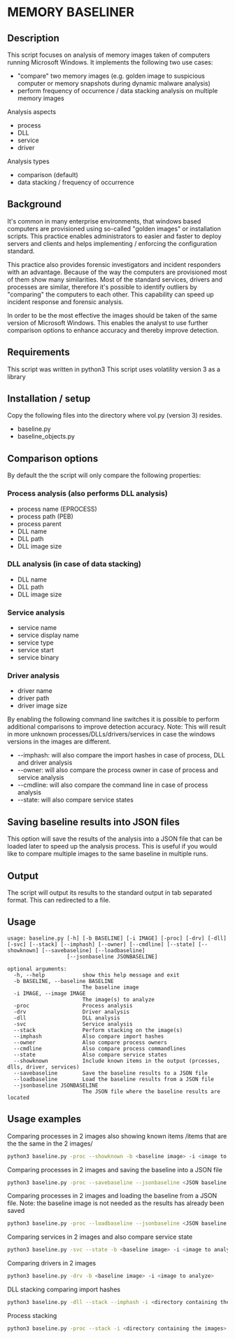 
# MEMORY BASELINER

## Description
This script focuses on analysis of memory images taken of computers running
Microsoft Windows. It implements the following two use cases:
* "compare" two memory images (e.g. golden image to suspicious computer or memory snapshots during dynamic malware analysis)
* perform frequency of occurrence / data stacking analysis on multiple memory
images

Analysis aspects
* process
* DLL
* service
* driver

Analysis types
* comparison (default)
* data stacking / frequency of occurrence

## Background
It's common in many enterprise environments, that windows based computers are
provisioned using so-called "golden images" or installation scripts. This
practice enables administrators to easier and faster to deploy servers and
clients and helps implementing / enforcing the configuration standard.

This practice also provides forensic investigators and incident responders with
an advantage. Because of the way the computers are provisioned most of them show
many similarities. Most of the standard services, drivers and processes are
similar, therefore it's possible to identify outliers by "comparing" the
computers to each other. This capability can speed up incident response and
forensic analysis.

In order to be the most effective the images should be taken of the same version
of Microsoft Windows. This enables the analyst to use further comparison options
to enhance accuracy and thereby improve detection.

## Requirements
This script was written in python3
This script uses volatility version 3 as a library

## Installation / setup
Copy the following files into the directory where vol.py (version 3) resides.
* baseline.py
* baseline_objects.py

## Comparison options
By default the the script will only compare the following properties:

### Process analysis (also performs DLL analysis)
* process name (EPROCESS)
* process path (PEB)
* process parent
* DLL name
* DLL path
* DLL image size

### DLL analysis (in case of data stacking)
* DLL name
* DLL path
* DLL image size

### Service analysis
* service name
* service display name
* service type
* service start
* service binary

### Driver analysis
* driver name
* driver path
* driver image size

By enabling the following command line switches it is possible to perform
additional comparisons to improve detection accuracy. Note: This will result in more unknown processes/DLLs/drivers/services in case the windows versions in the images are different.

* --imphash: will also compare the import hashes in case of process, DLL and driver analysis
* --owner: will also compare the process owner in case of process and service analysis
* --cmdline: will also compare the command line in case of process analysis
* --state: will also compare service states

## Saving baseline results into JSON files
This option will save the results of the analysis into a JSON file that can be
loaded later to speed up the analysis process. This is useful if you would like
to compare multiple images to the same baseline in multiple runs.

## Output
The script will output its results to the standard output in tab separated
format. This can redirected to a file.

## Usage
```
usage: baseline.py [-h] [-b BASELINE] [-i IMAGE] [-proc] [-drv] [-dll] [-svc] [--stack] [--imphash] [--owner] [--cmdline] [--state] [--showknown] [--savebaseline] [--loadbaseline]
                   [--jsonbaseline JSONBASELINE]

optional arguments:
  -h, --help            show this help message and exit
  -b BASELINE, --baseline BASELINE
                        The baseline image
  -i IMAGE, --image IMAGE
                        The image(s) to analyze
  -proc                 Process analysis
  -drv                  Driver analysis
  -dll                  DLL analysis
  -svc                  Service analysis
  --stack               Perform stacking on the image(s)
  --imphash             Also compare import hashes
  --owner               Also compare process owners
  --cmdline             Also compare process commandlines
  --state               Also compare service states
  --showknown           Include known items in the output (prcesses, dlls, driver, services)
  --savebaseline        Save the baseline results to a JSON file
  --loadbaseline        Load the baseline results from a JSON file
  --jsonbaseline JSONBASELINE
                        The JSON file where the baseline results are located
```
## Usage examples
Comparing processes in 2 images also showing known items /items that are the
  the same in the 2 images/
```bash
python3 baseline.py -proc --showknown -b <baseline image> -i <image to analyze>
```
Comparing processes in 2 images and saving the baseline into a JSON file
```bash
python3 baseline.py -proc --savebaseline --jsonbaseline <JSON baseline file> -b <baseline image> -i <image to analyze>
```
Comparing processes in 2 images and loading the baseline from a JSON file. Note:
  the baseline image is not needed as the results has already been saved
```bash
python3 baseline.py -proc --loadbaseline --jsonbaseline <JSON baseline file> -i <image to analyze>
```
Comparing services in 2 images and also compare service state
```bash
python3 baseline.py -svc --state -b <baseline image> -i <image to analyze>
```
Comparing drivers in 2 images
```bash
python3 baseline.py -drv -b <baseline image> -i <image to analyze>
```
DLL stacking comparing import hashes
```bash
python3 baseline.py -dll --stack --imphash -i <directory containing the images>
```
Process stacking
```bash
python3 baseline.py -proc --stack -i <directory containing the images>
```
